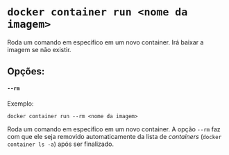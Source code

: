 # `docker container run <nome da imagem>`

Roda um comando em específico em um novo container. Irá baixar a imagem se não existir.

## Opções:

#### `--rm`

Exemplo:

```shell
docker container run --rm <nome da imagem>
```

Roda um comando em específico em um novo container. A opção `--rm` faz com que ele seja removido automaticamente da lista de _containers_ (`docker container ls -a`) após ser finalizado.
